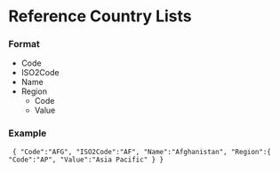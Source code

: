 # Reference Country Lists

### Format
- Code
- ISO2Code
- Name
- Region
  - Code
  - Value
  
### Example

``
{
"Code":"AFG",
"ISO2Code":"AF",
"Name":"Afghanistan",
"Region":{
  "Code":"AP",
  "Value":"Asia Pacific"
  }
}``

